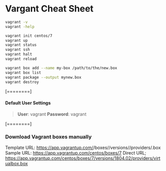 # Vargant Cheat Sheet

```sh
vagrant -v
vagrant -help
```

```sh
vagrant init centos/7
vagrant up
vagrant status 
vagrant ssh
vagrant halt
vagrant reload
```

```sh
vagrant box add --name my-box /path/to/the/new.box
vagrant box list
vagrant package --output mynew.box
vagrant destroy
```

[========]

#### Default User Settings
> **User**: vagrant
**Password**: vagrant

[========]

### Download Vagrant boxes manually
Template URL:
https://app.vagrantup.com/<organization name>/boxes/<box name>/versions/<version>/providers/<provider>.box
Sample URL:
https://app.vagrantup.com/centos/boxes/7
Direct URL;
https://app.vagrantup.com/centos/boxes/7/versions/1804.02/providers/virtualbox.box
